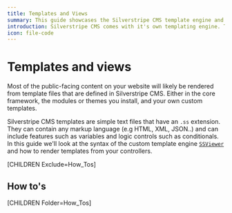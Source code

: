 ```yaml
---
title: Templates and Views
summary: This guide showcases the Silverstripe CMS template engine and how to build your own themes.
introduction: Silverstripe CMS comes with it's own templating engine. This guide walks you through the features of the template engine, how to create custom templates and ways to customise your data output.
icon: file-code
---
```


# Templates and views

Most of the public-facing content on your website will likely be rendered from template files that are defined in Silverstripe CMS. Either in the
core framework, the modules or themes you install, and your own custom templates.

Silverstripe CMS templates are simple text files that have an `.ss` extension. They can contain any markup language (e.g HTML,
XML, JSON..) and can include features such as variables and logic controls such as conditionals.
In this guide we'll look at the syntax of the custom template engine [`SSViewer`](api:SilverStripe\View\SSViewer) and how to render
templates from your controllers.

[CHILDREN Exclude=How_Tos]

## How to's

[CHILDREN Folder=How_Tos]
